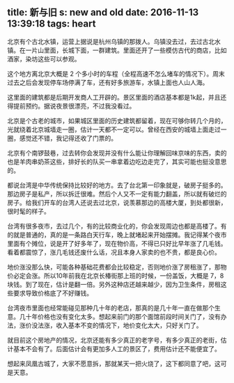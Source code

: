 title: 新与旧
s: new and old
date: 2016-11-13 13:39:18
tags: heart
---
北京有个古北水镇，运营上据说是杭州乌镇的那拨人。乌镇没去过，去过古北水镇。在一片山里面，长城下面，一群建筑。里面还开了一些模仿古代的商店，比如酒家，染坊这些可以参观。

这个地方离北京大概是 2 个多小时的车程（全程高速不怎么堵车的情况下）。周末过去之后会发现停车场停满了车，还有好多旅游车，水镇上面也人山人海。

这里面的建筑都是后期开发商人工开辟的。景区里面的酒店基本都是1k起，并且还得提前预约。据说夜景很漂亮，不过我没看过。

北京是个古老的城市，如果城区里面的历史建筑都留着，现在可够你转几个月的，光就绕着北京城墙走一圈，估计一天都不一定可以。曾经在西安的城墙上面走过一圈，感觉还不错，我记得还收了门票的。

北京有个南锣鼓巷，过去转你会发现并没有什么能让你理解回味京味的东西，卖的也是羊肉串奶茶这些，排好长的队买一串拿着边吃边走完了，其实可能也挺没意思的。

都说台湾是中华传统保持比较好的地方。去了台北第一印象就是，破房子挺多的。那边房子是私产，所以拆迁很难。然后个人又不一定有能力翻盖，所以就有破烂的房子。给我们开车的台湾人还说去过北京，说羡慕那边的高楼大厦，到处都很新，很时髦的样子。

台湾有很多夜市，去过几个，有的比较商业化的，你会发现周边也都是高楼了。有的就是普通的，真的是一条路白天行车，晚上就堵起来开始摆摊。我记得某个夜市里面有个摊位，说是开了好多年了，现在物价高，不得已只好比早年涨了几毛钱。看着都震惊了，涨几毛钱还废什么话，况且本身人家卖的也不贵，都是良心价。

地价涨没那么快，可能各种基础花费都会比较稳定，否则地价涨了房租涨了，那物价必定会涨。所以10年前我在北京长椿街那上班的时候，一份盖饭，大概是 7，8 块钱。到了现在，估计是翻一倍。另外这种店还越来越少，因为卫生条件，房租这些要求导致价格底了不好赚钱。

台湾夜市里面也经常能碰见那种几十年的老店，那真的是几十年一直在做那个生意。几十年价格也没有变化太多。想起来前门的那个面馆前段时间关门了，没有办法，涨价没法涨，收入基本不变的情况下，地价变化太大，只好关门了。

就目前这个房地产的情况，北京还能有多少真正的老字号，有多少真正的老街，估计基本不会有了。后面估计会有更加多人工的景区了，费用估计还不能便宜了。

想起来凤凰古城了，大家不愿意拆，那就某天一把火烧了，这下都同意了吧，这可是天意。

